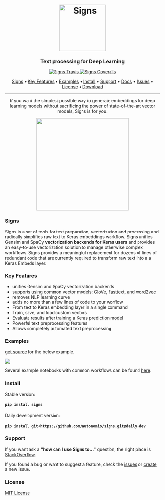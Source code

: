 <h1 align="center">
  <br>
  <a href="http://autonom.io"><img src="https://raw.githubusercontent.com/autonomio/signs/master/logo.png" alt="Signs" width="150"></a>
  <br>
</h1>

<h3 align="center">Text processing for Deep Learning</h3>

<p align="center">

  <a href="https://travis-ci.org/autonomio/talos">
    <img src="https://img.shields.io/travis/autonomio/signs/master.svg?style=for-the-badge&logo=appveyor" alt="Signs Travis">
  </a>

  <a href="https://coveralls.io/github/autonomio/talos">
    <img src="https://img.shields.io/coveralls/github/autonomio/signs.svg?style=for-the-badge&logo=appveyor" alt="Signs Coveralls">
  </a>

</p>

<p align="center">
  <a href="#Key-Features">Signs</a> •
  <a href="#Key-Features">Key Features</a> •
  <a href="#Examples">Examples</a> •
  <a href="#Install">Install</a> •
  <a href="#Support">Support</a> •
  <a href="https://autonomio.github.io/docs_signs">Docs</a> •
  <a href="https://github.com/autonomio/sigs/issues">Issues</a> •
  <a href="#License">License</a> •
  <a href="https://github.com/autonomio/signs/archive/master.zip">Download</a>
</p>
<hr>
<p align="center">
If you want the simplest possible way to generate embeddings for deep learning models without sacrificing the power of state-of-the-art vector models, Signs is for you.

</p>
<p align="center">
<img src='https://cdn-images-1.medium.com/max/1600/1*Ua721c4o0oCpAloeT32wdA.jpeg' width=300px>
</p>

### Signs

Signs is a set of tools for text preparation, vectorization and processing and radically simplifies raw text to Keras embeddings workflow. Signs unifies Gensim and SpaCy <strong>vectorization backends for Keras users</strong> and provides an easy-to-use vectorization solution to manage otherwise complex workflows. Signs provides a meaningful replacement for dozens of lines of redundant code that are currently required to transform raw text into a a Keras Embeds layer. 

### Key Features

- unifies Gensim and SpaCy vectorization backends
- supports using common vector models: [GloVe](https://nlp.stanford.edu/projects/glove/), [Fasttext](https://fasttext.cc/docs/en/english-vectors.html), and [word2vec](https://en.wikipedia.org/wiki/Word2vec)
- removes NLP learning curve
- adds no more than a few lines of code to your worflow
- From text to Keras embedding layer in a single command
- Train, save, and load custom vectors
- Evaluate results after training a Keras prediction model
- Powerful text preprocessing features
- Allows completely automated text preprocessing


### Examples

[get source](https://gist.github.com/mikkokotila/ad0138788c93bef2b71eaccc9c95701b) for the below example.

<img src=https://i.ibb.co/VqX0hmG/signs-nlp-keras-embeddings.png>

Several example notebooks with common workflows can be found [here](https://github.com/autonomio/signs/tree/master/examples).

### Install

Stable version:

#### `pip install signs`

Daily development version:

#### `pip install git+https://github.com/autonomio/signs.git@daily-dev`

### Support

If you want ask a **"how can I use Signs to..."** question, the right place is [StackOverflow](https://stackoverflow.com/questions/ask).

If you found a bug or want to suggest a feature, check the [issues](https://github.com/autonomio/signs/issues) or [create](https://github.com/autonomio/signs/issues/new/choose) a new issue.


### License

[MIT License](https://github.com/autonomio/signs/blob/master/LICENSE)



